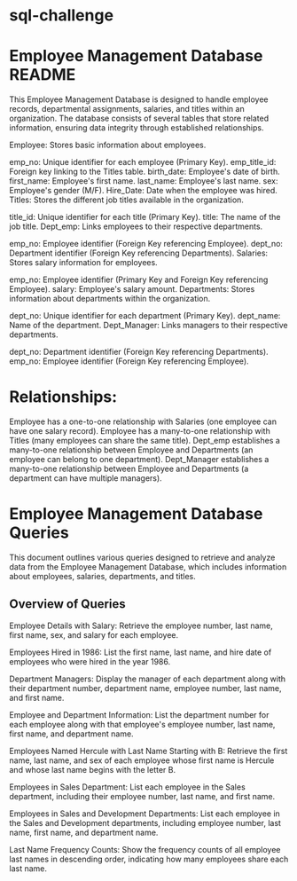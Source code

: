 # sql-challenge
# Employee Management Database README
This Employee Management Database is designed to handle employee records, departmental assignments, salaries, and titles within an organization. The database consists of several tables that store related information, ensuring data integrity through established relationships.

Employee: Stores basic information about employees.

emp_no: Unique identifier for each employee (Primary Key).
emp_title_id: Foreign key linking to the Titles table.
birth_date: Employee's date of birth.
first_name: Employee's first name.
last_name: Employee's last name.
sex: Employee's gender (M/F).
Hire_Date: Date when the employee was hired.
Titles: Stores the different job titles available in the organization.

title_id: Unique identifier for each title (Primary Key).
title: The name of the job title.
Dept_emp: Links employees to their respective departments.

emp_no: Employee identifier (Foreign Key referencing Employee).
dept_no: Department identifier (Foreign Key referencing Departments).
Salaries: Stores salary information for employees.

emp_no: Employee identifier (Primary Key and Foreign Key referencing Employee).
salary: Employee's salary amount.
Departments: Stores information about departments within the organization.

dept_no: Unique identifier for each department (Primary Key).
dept_name: Name of the department.
Dept_Manager: Links managers to their respective departments.

dept_no: Department identifier (Foreign Key referencing Departments).
emp_no: Employee identifier (Foreign Key referencing Employee).

# Relationships:

Employee has a one-to-one relationship with Salaries (one employee can have one salary record).
Employee has a many-to-one relationship with Titles (many employees can share the same title).
Dept_emp establishes a many-to-one relationship between Employee and Departments (an employee can belong to one department).
Dept_Manager establishes a many-to-one relationship between Employee and Departments (a department can have multiple managers).

# Employee Management Database Queries
This document outlines various queries designed to retrieve and analyze data from the Employee Management Database, which includes information about employees, salaries, departments, and titles.

## Overview of Queries
Employee Details with Salary: Retrieve the employee number, last name, first name, sex, and salary for each employee.

Employees Hired in 1986: List the first name, last name, and hire date of employees who were hired in the year 1986.

Department Managers: Display the manager of each department along with their department number, department name, employee number, last name, and first name.

Employee and Department Information: List the department number for each employee along with that employee's employee number, last name, first name, and department name.

Employees Named Hercule with Last Name Starting with B: Retrieve the first name, last name, and sex of each employee whose first name is Hercule and whose last name begins with the letter B.

Employees in Sales Department: List each employee in the Sales department, including their employee number, last name, and first name.

Employees in Sales and Development Departments: List each employee in the Sales and Development departments, including employee number, last name, first name, and department name.

Last Name Frequency Counts: Show the frequency counts of all employee last names in descending order, indicating how many employees share each last name.
